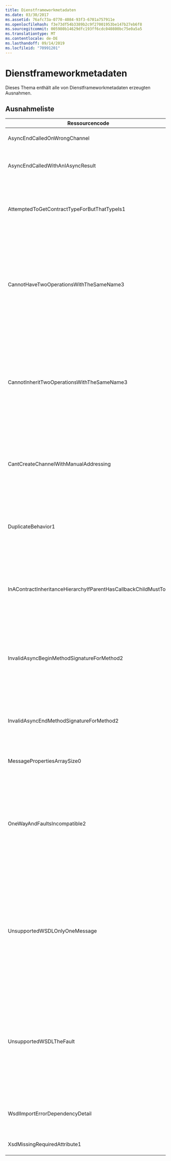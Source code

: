 ```yaml
---
title: Dienstframeworkmetadaten
ms.date: 03/30/2017
ms.assetid: 76afc73a-0770-4084-93f3-6701a757911e
ms.openlocfilehash: f3e73df54b3389b2c9f27001953be147b27eb6f8
ms.sourcegitcommit: 005980b14629dfc193ff6cdc040800bc75e0a5a5
ms.translationtype: MT
ms.contentlocale: de-DE
ms.lasthandoff: 09/14/2019
ms.locfileid: "70991201"
---
```

# <a name="service-framework-metadata"></a>Dienstframeworkmetadaten
Dieses Thema enthält alle von Dienstframeworkmetadaten erzeugten Ausnahmen.  
  
## <a name="exception-list"></a>Ausnahmeliste  
  
|Ressourcencode|Ressourcenzeichenfolge|  
|-------------------|---------------------|  
|AsyncEndCalledOnWrongChannel|Async End hat einen Aufruf auf dem falschen Kanal platziert.|  
|AsyncEndCalledWithAnIAsyncResult|Async End hat einen Aufruf mit einem IAsyncResult-Wert aus einer anderen Begin-Methode platziert.|  
|AttemptedToGetContractTypeForButThatTypeIs1|Es wurde versucht, den Vertragstyp für das angegebene Element abzurufen. Der Typ ist jedoch kein ServiceContract und vererbt keinen ServiceContract.|  
|CannotHaveTwoOperationsWithTheSameName3|Es können keine zwei Vorgänge im selben Vertrag mit dem gleichen Namen bestehen. Die angegebenen Methoden im angegebenen Typ verstoßen gegen diese Regel. Ändern Sie den Namen eines der Vorgänge, indem Sie den Methodennamen ändern oder indem Sie die Name-Eigenschaft von OperationContractAttribute verwenden.|  
|CannotInheritTwoOperationsWithTheSameName3|Es können keine zwei Vorgänge mit dem gleichen Namen vererbt werden. Der angegebene Vorgang aus den angegebenen Verträgen verstößt gegen diese Regel. Ändern Sie den Namen eines der Vorgänge, indem Sie den Methodennamen ändern oder indem Sie die Name-Eigenschaft von OperationContractAttribute verwenden.|  
|CantCreateChannelWithManualAddressing|Es ist nicht möglich, einen Kanal für einen Vertrag zu erstellen, für den das Anforderung/Antwort-Prinzip und eine Bindung für die manuelle Adressierung erforderlich sind, der jedoch nur die Duplexkommunikation unterstützt.|  
|DuplicateBehavior1|Der Wert kann der Auflistung nicht hinzugefügt werden. Die Auflistung enthält bereits ein Element des angegebenen Typs. Die Auflistung unterstützt jedoch nur eine Instanz jedes Typs.|  
|InAContractInheritanceHierarchyIfParentHasCallbackChildMustToo|Da der angegebene Basisdienstvertrag einen angegebenen Rückrufvertrag aufweist, muss der angegebene abgeleitete Dienstvertrag ebenfalls entweder den angegebenen Typ oder einen abgeleiteten Typ als Rückrufvertrag angeben.|  
|InvalidAsyncBeginMethodSignatureForMethod2|Ungültige Signatur der async-Begin-Methode für die angegebene Methode in ServiceContract-Typ. Die Begin-Methode muss einen AsyncCallback und ein Objekt als die beiden letzten Argumente annehmen und ein IAsyncResult zurückgeben.|  
|InvalidAsyncEndMethodSignatureForMethod2|Ungültige Signatur der async-End-Methode für die angegebene Methode in ServiceContract-Typ. Die End-Methode muss ein IAsyncResult als letztes Argument annehmen.|  
|MessagePropertiesArraySize0|Das übergebene Array kann nicht alle Eigenschaften in dieser Auflistung aufnehmen.|  
|OneWayAndFaultsIncompatible2|Die angegebene Methode im angegebenen Typ ist als IsOneWay=true gekennzeichnet und deklariert mindestens ein FaultContractAttribute. Unidirektionale Methoden können FaultContractAttributes nicht deklarieren. Ändern Sie IsOneWay in False, oder entfernen Sie die FaultContractAttributes, um den Fehler zu beheben.|  
|UnsupportedWSDLOnlyOneMessage|Nicht unterstützte Web Services Description Language (WSDL). Bei Fehlernachrichten wird nur ein Nachrichtenteil unterstützt. Diese Fehlermeldung verweist auf mehr als einen Nachrichtenteil. Wenn Sie über Bearbeitungszugriff für die WSDL-Datei verfügen, können Sie das Problem beheben, indem Sie die zusätzlichen Nachrichtenteile entfernen, sodass die Fehlernachricht nur auf einen Teil verweist.|  
|UnsupportedWSDLTheFault|Nicht unterstützte Web Services Description Language (WSDL). Der Fehlernachrichtenteil muss auf ein Element verweisen. Diese Fehlermeldung verweist nicht auf ein Element. Wenn Sie über Bearbeitungszugriff für das WSDL-Dokument verfügen, können Sie das Problem beheben, indem Sie mit dem element-Attribut auf ein Schemaelement verweisen.|  
|WsdlImportErrorDependencyDetail|Fehler beim Importieren des angegebenen Elements, von dem der andere angegebene Wert abhängt. Der Xpath wird ebenfalls angegeben.|  
|XsdMissingRequiredAttribute1|Das angegebene erforderliche Attribut ist nicht vorhanden.|
